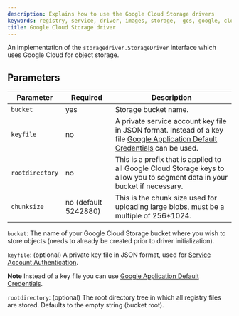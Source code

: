 ```yaml
---
description: Explains how to use the Google Cloud Storage drivers
keywords: registry, service, driver, images, storage,  gcs, google, cloud
title: Google Cloud Storage driver
---
```


An implementation of the `storagedriver.StorageDriver` interface which uses Google Cloud for object storage.

## Parameters


<table>
  <thead>
    <tr>
      <th>Parameter</th>
      <th>Required</th>
      <th>Description</th>
    </tr>
  </thead>
  <tbody>
    <tr>
      <td>
        <code>bucket</code>
      </td>
      <td>
        yes
      </td>
      <td>
        Storage bucket name.
      </td>
    </tr>
    <tr>
      <td>
        <code>keyfile</code>
      </td>
      <td>
        no
      </td>
      <td>
        A private service account key file in JSON format. Instead of a key file <a href="https://developers.google.com/identity/protocols/application-default-credentials">Google Application Default Credentials</a> can be used.
      </td>
    </tr>
     <tr>
      <td>
        <code>rootdirectory</code>
      </td>
      <td>
        no
      </td>
      <td>
        This is a prefix that is applied to all Google Cloud Storage keys to allow you to segment data in your bucket if necessary.
      </td>
    </tr>
     <tr>
      <td>
        <code>chunksize</code>
      </td>
      <td>
        no (default 5242880)
      </td>
      <td>
        This is the chunk size used for uploading large blobs, must be a multiple of 256*1024.
      </td>
    </tr>
  </tbody>
</table>


`bucket`: The name of your Google Cloud Storage bucket where you wish to store objects (needs to already be created prior to driver initialization).

`keyfile`: (optional) A private key file in JSON format, used for [Service Account Authentication](https://cloud.google.com/storage/docs/authentication#service_accounts).

**Note** Instead of a key file you can use [Google Application Default Credentials](https://developers.google.com/identity/protocols/application-default-credentials).

`rootdirectory`: (optional) The root directory tree in which all registry files are stored. Defaults to the empty string (bucket root).
